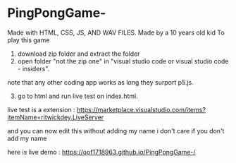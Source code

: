 # PingPongGame-
Made with HTML, CSS, JS, AND WAV FILES.
Made by a 10 years old kid
To play this game 

1. download zip folder and extract the folder
2. open folder "not the zip one" in "visual studio code or visual studio code - insiders".

note that any other coding app works as long they surport p5.js.

3. go to html and run live test on index.html.

live test is a extension : https://marketplace.visualstudio.com/items?itemName=ritwickdey.LiveServer

and you can now edit this without adding my name i don't care if you don't add my name

here is live demo : https://oof1718963.github.io/PingPongGame-/



